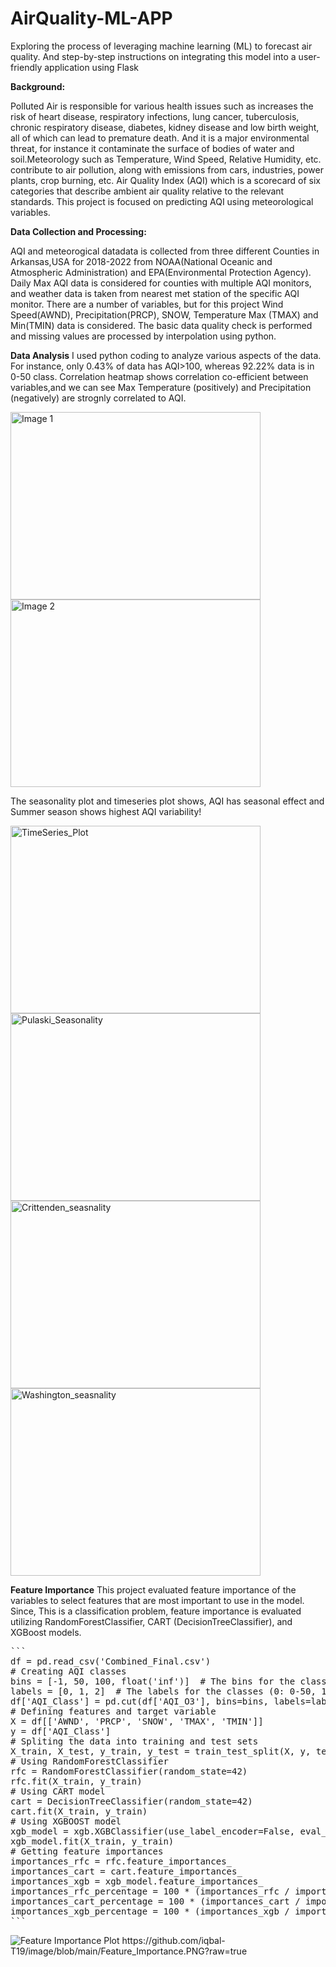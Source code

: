 # AirQuality-ML-APP
Exploring the process of leveraging machine learning (ML) to forecast air quality. And step-by-step instructions on integrating this model into a user-friendly application using Flask

**Background:**

Polluted Air is responsible for various health issues such as increases the risk of heart disease, respiratory infections, lung cancer, tuberculosis, chronic respiratory disease, diabetes, kidney disease and low birth weight, all of which can lead to premature death. And it is a major environmental threat, for instance it contaminate the surface of bodies of water and soil.Meteorology such as Temperature, Wind Speed, Relative Humidity, etc. contribute to air pollution, along with emissions from cars, industries, power plants, crop burning, etc. Air Quality Index (AQI) which is a scorecard of six categories that describe ambient air quality relative to the relevant standards. This project is focused on predicting AQI using meteorological variables.

**Data Collection and Processing:**

AQI and meteorogical datadata is collected from three different Counties in Arkansas,USA for 2018-2022 from NOAA(National Oceanic and Atmospheric Administration) and EPA(Environmental Protection Agency). Daily Max AQI data is considered for counties with multiple AQI monitors, and weather data is taken from nearest met station of the specific AQI monitor. There are a number of variables, but for this project Wind Speed(AWND), Precipitation(PRCP), SNOW, Temperature Max (TMAX) and Min(TMIN) data is considered. The basic data quality check is performed and missing values are processed by interpolation using python.

**Data Analysis**
I used python coding to analyze various aspects of the data. For instance, only 0.43% of data has AQI>100, whereas 92.22% data is in 0-50 class. Correlation heatmap shows correlation co-efficient between variables,and we can see Max Temperature (positively)  and  Precipitation (negatively) are strognly correlated to AQI. 

<img src="https://github.com/iqbal-T19/image/blob/main/AQI%20counts_Overall.png?raw=true" alt="Image 1" style="width: 400px; height: 300px; object-fit: cover;" /> <img src="https://github.com/iqbal-T19/image/blob/main/Corr%20plot.png?raw=true" alt="Image 2" style="width: 400px; height: 300px; object-fit: cover;" />

The seasonality plot and timeseries plot shows, AQI has seasonal effect and Summer season shows highest AQI variability!

<img src="https://github.com/iqbal-T19/image/blob/main/TimeSeries_Plot.png?raw=true" alt="TimeSeries_Plot" style="width: 400px; height: 300px; object-fit: cover;" /><img src="https://github.com/iqbal-T19/image/blob/main/Seasonality_Pulaski.png?raw=true" alt="Pulaski_Seasonality" style="width: 400px; height: 300px; object-fit: cover;" />
<img src="https://github.com/iqbal-T19/image/blob/main/Seasonality_Crittenden.png?raw=true" alt="Crittenden_seasnality" style="width: 400px; height: 300px; object-fit: cover;"/><img src="https://github.com/iqbal-T19/image/blob/main/Seasonality_Washington.png?raw=true"  alt="Washington_seasnality" style="width: 400px; height: 300px; object-fit: cover;"/>

**Feature Importance**
This project evaluated feature importance of the variables to select features that are most important to use in the model. Since, This is a classification problem, feature importance is evaluated utilizing RandomForestClassifier, CART (DecisionTreeClassifier), and XGBoost models.

<pre>
```
df = pd.read_csv('Combined_Final.csv')
# Creating AQI classes 
bins = [-1, 50, 100, float('inf')]  # The bins for the classes
labels = [0, 1, 2]  # The labels for the classes (0: 0-50, 1: 51-100, 2: >100)
df['AQI_Class'] = pd.cut(df['AQI_O3'], bins=bins, labels=labels)
# Defining features and target variable
X = df[['AWND', 'PRCP', 'SNOW', 'TMAX', 'TMIN']]
y = df['AQI_Class']
# Spliting the data into training and test sets
X_train, X_test, y_train, y_test = train_test_split(X, y, test_size=0.2, random_state=42)
# Using RandomForestClassifier
rfc = RandomForestClassifier(random_state=42)
rfc.fit(X_train, y_train)
# Using CART model
cart = DecisionTreeClassifier(random_state=42)
cart.fit(X_train, y_train)
# Using XGBOOST model
xgb_model = xgb.XGBClassifier(use_label_encoder=False, eval_metric='mlogloss', random_state=42)
xgb_model.fit(X_train, y_train)
# Getting feature importances
importances_rfc = rfc.feature_importances_
importances_cart = cart.feature_importances_
importances_xgb = xgb_model.feature_importances_
importances_rfc_percentage = 100 * (importances_rfc / importances_rfc.sum())
importances_cart_percentage = 100 * (importances_cart / importances_cart.sum())
importances_xgb_percentage = 100 * (importances_xgb / importances_xgb.sum())
```
</pre>

<img src="https://github.com/iqbal-T19/image/blob/main/Feature_Importance.PNG?raw=true" alt="Feature Importance Plot" />
          https://github.com/iqbal-T19/image/blob/main/Feature_Importance.PNG?raw=true




